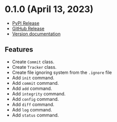 # 0.1.0 (April 13, 2023)

- [PyPI Release](https://pypi.org/project/box/0.1.0)
- [GitHub Release](https://github.com/firlast/box/releases/tag/v0.1.0)
- [Version documentation](https://github.com/firlast/box/blob/master/docs/0.1.0.md)

## Features

- Create `Commit` class.
- Create `Tracker` class.
- Create file ignoring system from the `.ignore` file
- Add `init` command.
- Add `commit` command.
- Add `add` command.
- Add `integrity` command.
- Add `config` command.
- Add `diff` command.
- Add `log` command.
- Add `status` command.
